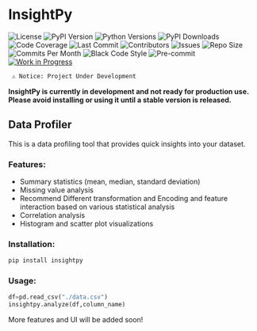 # InsightPy

![License](https://img.shields.io/github/license/habib-z/insightpy)
![PyPI Version](https://img.shields.io/pypi/v/insightpy)
![Python Versions](https://img.shields.io/pypi/pyversions/insightpy)
![PyPI Downloads](https://img.shields.io/pypi/dm/insightpy)
![Code Coverage](https://codecov.io/gh/habib-z/insightpy/branch/main/graph/badge.svg)
![Last Commit](https://img.shields.io/github/last-commit/habib-z/insightpy)
![Contributors](https://img.shields.io/github/contributors/habib-z/insightpy)
![Issues](https://img.shields.io/github/issues/habib-z/insightpy)
![Repo Size](https://img.shields.io/github/repo-size/habib-z/insightpy)
![Commits Per Month](https://img.shields.io/github/commit-activity/m/habib-z/insightpy)
![Black Code Style](https://img.shields.io/badge/code%20style-black-000000.svg)
![Pre-commit](https://img.shields.io/badge/pre--commit-enabled-brightgreen)
[![Work in Progress](https://img.shields.io/badge/status-in%20development-orange.svg)](https://github.com/your-repo)

[//]: # (![Build]&#40;https://img.shields.io/github/actions/workflow/status/habib-z/insightpy/ci.yml?branch=main&#41;)

```markdown
 ⚠️ Notice: Project Under Development
```
**InsightPy is currently in development and not ready for production use. Please avoid installing or using it until a stable version is released.**

## Data Profiler
This is a data profiling tool that provides quick insights into your dataset.

### Features:
- Summary statistics (mean, median, standard deviation)
- Missing value analysis
- Recommend Different transformation and Encoding and feature interaction based on various statistical analysis 
- Correlation analysis
- Histogram and scatter plot visualizations

### Installation:
```bash
pip install insightpy
```

### Usage:
```python
df=pd.read_csv("./data.csv")
insightpy.analyze(df,column_name)
```

More features and UI will be added soon!
